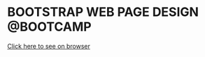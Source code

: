 # BOOTSTRAP WEB PAGE DESIGN @BOOTCAMP
[Click here to see on browser](https://jenalp6.github.io/navbar-cards-carousel/)
